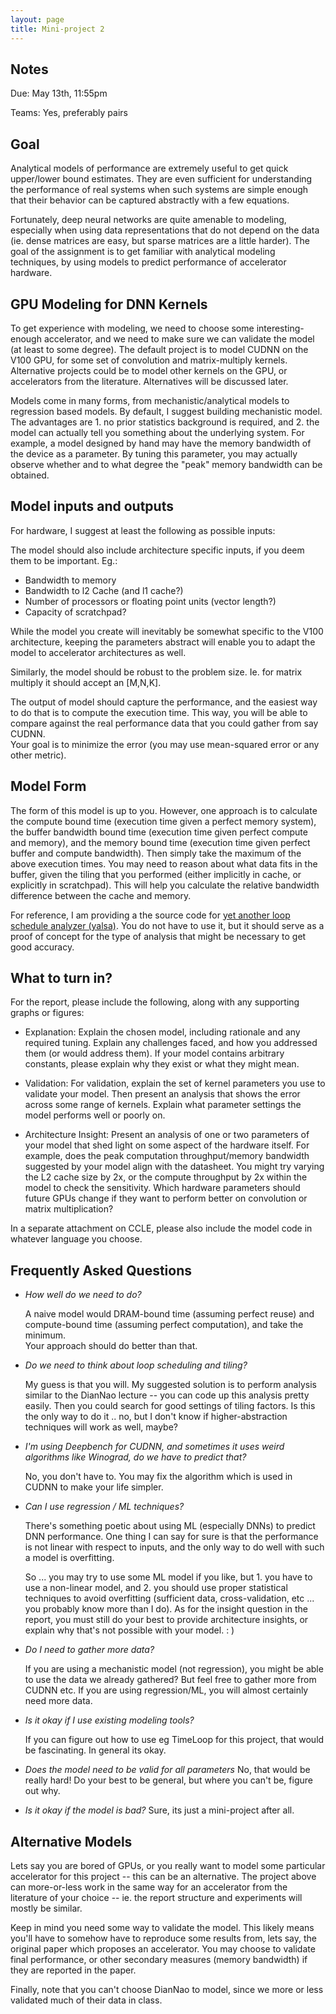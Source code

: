 ```yaml
---
layout: page
title: Mini-project 2
---
```


## Notes

Due: May 13th, 11:55pm

Teams: Yes, preferably pairs

## Goal 

Analytical models of performance are extremely useful to get quick upper/lower
bound estimates.  They are even sufficient for understanding the performance of
real systems when such systems are simple enough that their behavior can be captured
abstractly with a few equations. 

Fortunately, deep neural networks are quite amenable to modeling, especially when
using data representations that do not depend on the data (ie. dense
matrices are easy, but sparse matrices are a little harder). The goal of the assignment 
is to get familiar with analytical modeling techniques, by using models to predict
performance of accelerator hardware.

## GPU Modeling for DNN Kernels

To get experience with modeling, we need to choose some interesting-enough
accelerator, and we need to make sure we can validate the model (at least to
some degree).  The default project is to model CUDNN on the V100 GPU, for 
some set of convolution and matrix-multiply kernels.  Alternative projects could
be to model other kernels on the GPU, or accelerators from the literature.  Alternatives
will be discussed later.

Models come in many forms, from mechanistic/analytical models to regression based models.
By default, I suggest building mechanistic model.  The advantages are 1. no prior statistics
background is required, and 2. the model can actually tell you something about the underlying
system.  For example, a model designed by hand may have the memory bandwidth of the
device as a parameter.  By tuning this parameter, you may actually observe whether and to what
degree the "peak" memory bandwidth can be obtained.  

## Model inputs and outputs

For hardware, I suggest at least the following as possible inputs:

The model should also include architecture specific inputs, if you deem them to be important.  Eg.:
* Bandwidth to memory
* Bandwidth to l2 Cache (and l1 cache?)
* Number of processors or floating point units (vector length?)
* Capacity of scratchpad?

While the model you create will inevitably be somewhat specific to the V100 architecture, keeping
the parameters abstract will enable you to adapt the model to accelerator architectures as well.

Similarly, the model should be robust to the problem size.  Ie. for matrix multiply it should
accept an [M,N,K].

The output of model should capture the performance, and the easiest way to do that is to
compute the execution time. This way, you will be able to compare
against the real performance data that you could gather from say CUDNN.  
Your goal is to minimize the error (you may use mean-squared error
or any other metric).  

## Model Form

The form of this model is up to you.  However, one approach is to calculate the
compute bound time (execution time given a perfect memory system), the buffer
bandwidth bound time (execution time given perfect compute and memory), and the
memory bound time (execution time given perfect buffer and compute bandwidth).
Then simply take the maximum of the above execution times.  You may need to
reason about what data fits in the buffer, given the tiling that you performed
(either implicitly in cache, or explicitly in scratchpad).  This will help you calculate the
relative bandwidth difference between the cache and memory.

For reference, I am providing a the source code 
for [yet another loop schedule analyzer (yalsa)](https://github.com/PolyArch/yalsa).
You do not have to use it, but
it should serve as a proof of concept for the type of analysis that might be necessary to get
good accuracy.  


## What to turn in?

For the report, please include the following, along with any supporting graphs or figures:

* Explanation:  Explain the chosen model, including rationale and any required tuning.  Explain
any challenges faced, and how you addressed them (or would address them).  If your model
contains arbitrary constants, please explain why they exist or what they might mean.

* Validation:  For validation, explain the set of kernel parameters you use to validate your model.
Then present an analysis that shows the error across some range of kernels.  Explain what parameter
settings the model performs well or poorly on. 

* Architecture Insight: Present an analysis of one or two parameters of your model that shed light
on some aspect of the hardware itself.  For example, does the peak computation throughput/memory
bandwidth suggested by your model align with the datasheet.  You might try varying the L2 cache 
size by 2x, or the compute throughput by 2x within the model to check the sensitivity.
Which hardware parameters should future GPUs change if they
want to perform better on convolution or matrix multiplication? 

In a separate attachment on CCLE, please also include the model code in whatever language you choose.

## Frequently Asked Questions

* *How well do we need to do?*

  A naive model would DRAM-bound time (assuming perfect reuse) 
and compute-bound time (assuming perfect computation), and take the minimum.  
Your approach should do better than that.

* *Do we need to think about loop scheduling and tiling?*

  My guess is that you will.  My suggested solution is to perform analysis similar to the DianNao
lecture -- you can code up this analysis pretty easily.  Then you could search for good
settings of tiling factors.  Is this the only way to do it .. no, but I don't know if higher-abstraction
techniques will work as well, maybe?

* *I'm using Deepbench for CUDNN, and sometimes it uses weird algorithms like Winograd, do we have to predict that?*

  No, you don't have to.  You may fix the algorithm which is used in CUDNN to make your life simpler.

* *Can I use regression / ML techniques?*

  There's something poetic about using ML (especially DNNs) to predict DNN performance.  One thing I can
say for sure is that the performance is not linear with respect to inputs, and the only way to do well
with such a model is overfitting.  

  So ... you may try to use some ML model if you like, but 1. you have to use a non-linear model, and 2. you
should use proper statistical techniques to avoid overfitting (sufficient data, cross-validation, etc ... you
probably know more than I do).  As for the insight question in the report, 
you must still do your best to provide architecture
insights, or explain why that's not possible with your model. : )

* *Do I need to gather more data?*

  If you are using a mechanistic model (not regression), you might be able to use the data we already gathered?
But feel free to gather more from CUDNN etc.  If you are using regression/ML, you will almost certainly need
more data.

* *Is it okay if I use existing modeling tools?*

  If you can figure out how to use eg TimeLoop for this project, that would be fascinating.  In general its okay.

* *Does the model need to be valid for all parameters*
  No, that would be really hard!  Do your best to be general, but where you can't be, figure out why.

* *Is it okay if the model is bad?*
  Sure, its just a mini-project after all.

## Alternative Models 

Lets say you are bored of GPUs, or you really want to model some particular accelerator for this project --
this can be an alternative.  The project above can more-or-less work in the same way for an accelerator
from the literature of your choice -- ie. the report structure and experiments will mostly be similar.

Keep in mind you need some way to validate the model.  This likely means you'll have to somehow have to
reproduce some results from, lets say, the original paper which proposes an accelerator.  You may choose
to validate final performance, or other secondary measures (memory bandwidth) if they are reported in the
paper.

Finally, note that you can't choose DianNao to model, since we more or less validated much of their data in
class.

 
